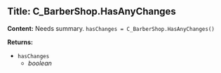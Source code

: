 ## Title: C_BarberShop.HasAnyChanges

**Content:**
Needs summary.
`hasChanges = C_BarberShop.HasAnyChanges()`

**Returns:**
- `hasChanges`
  - *boolean*